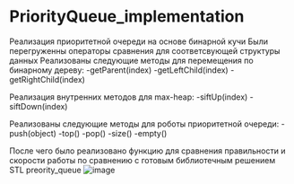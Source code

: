 # PriorityQueue_implementation
Реализация приоритетной очереди на основе бинарной кучи
Были перегруженны операторы сравнения для соответсвующей структуры данных
Реализованы следующие методы для перемещения по бинарному дереву:
  -getParent(index)
  -getLeftChild(index)
  -getRightChild(index)

Реализация внутренних методов для max-heap:
  -siftUp(index) 
  -siftDown(index)
  
Реализованы следующие методы для роботы приоритетной очереди:
  -push(object)
  -top() 
  -pop()
  -size()
  -empty()
  
 После чего было реализовано функцию для сравнения правильности и скорости работы по сравнению
 с готовым библиотечным решением STL preority_queue
 ![image](https://user-images.githubusercontent.com/84332962/177359445-c2d618c0-59df-4116-9d9d-8ae288392bdf.png)

